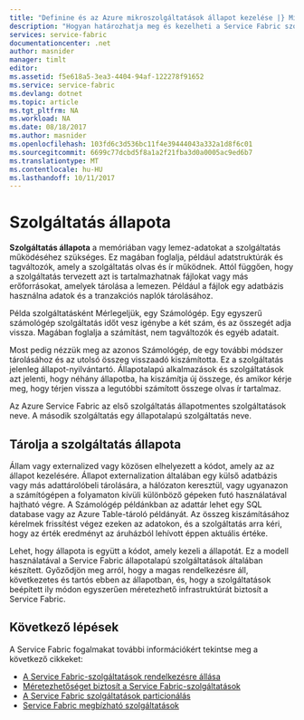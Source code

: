```yaml
---
title: "Definine és az Azure mikroszolgáltatások állapot kezelése |} Microsoft Docs"
description: "Hogyan határozhatja meg és kezelheti a Service Fabric szolgáltatás állapota"
services: service-fabric
documentationcenter: .net
author: masnider
manager: timlt
editor: 
ms.assetid: f5e618a5-3ea3-4404-94af-122278f91652
ms.service: service-fabric
ms.devlang: dotnet
ms.topic: article
ms.tgt_pltfrm: NA
ms.workload: NA
ms.date: 08/18/2017
ms.author: masnider
ms.openlocfilehash: 103fd6c3d536bc11f4e39444043a332a1d8f6c01
ms.sourcegitcommit: 6699c77dcbd5f8a1a2f21fba3d0a0005ac9ed6b7
ms.translationtype: MT
ms.contentlocale: hu-HU
ms.lasthandoff: 10/11/2017
---
```

# <a name="service-state"></a>Szolgáltatás állapota
**Szolgáltatás állapota** a memóriában vagy lemez-adatokat a szolgáltatás működéséhez szükséges. Ez magában foglalja, például adatstruktúrák és tagváltozók, amely a szolgáltatás olvas és ír működnek. Attól függően, hogy a szolgáltatás tervezett azt is tartalmazhatnak fájlokat vagy más erőforrásokat, amelyek tárolása a lemezen. Például a fájlok egy adatbázis használna adatok és a tranzakciós naplók tárolásához.

Példa szolgáltatásként Mérlegeljük, egy Számológép. Egy egyszerű számológép szolgáltatás időt vesz igénybe a két szám, és az összegét adja vissza. Magában foglalja a számítást, nem tagváltozók és egyéb adatait.

Most pedig nézzük meg az azonos Számológép, de egy további módszer tárolásához és az utolsó összeg visszaadó kiszámította. Ez a szolgáltatás jelenleg állapot-nyilvántartó. Állapotalapú alkalmazások és szolgáltatások azt jelenti, hogy néhány állapotba, ha kiszámítja új összege, és amikor kérje meg, hogy térjen vissza a legutóbbi számított összege olvas ír tartalmaz.

Az Azure Service Fabric az első szolgáltatás állapotmentes szolgáltatások neve. A második szolgáltatás egy állapotalapú szolgáltatás neve.

## <a name="storing-service-state"></a>Tárolja a szolgáltatás állapota
Állam vagy externalized vagy közösen elhelyezett a kódot, amely az az állapot kezelésére. Állapot externalization általában egy külső adatbázis vagy más adattárolóbeli tárolására, a hálózaton keresztül, vagy ugyanazon a számítógépen a folyamaton kívüli különböző gépeken futó használatával hajtható végre. A Számológép példánkban az adattár lehet egy SQL database vagy az Azure Table-tároló példányát. Az összeg kiszámításához kérelmek frissítést végez ezeken az adatokon, és a szolgáltatás arra kéri, hogy az érték eredményt az áruházból lehívott éppen aktuális értéke. 

Lehet, hogy állapota is együtt a kódot, amely kezeli a állapotát. Ez a modell használatával a Service Fabric állapotalapú szolgáltatások általában készített. Győződjön meg arról, hogy a magas rendelkezésre áll, következetes és tartós ebben az állapotban, és, hogy a szolgáltatások beépített ily módon egyszerűen méretezhető infrastruktúrát biztosít a Service Fabric.

## <a name="next-steps"></a>Következő lépések
A Service Fabric fogalmakat további információkért tekintse meg a következő cikkeket:

* [A Service Fabric-szolgáltatások rendelkezésre állása](service-fabric-availability-services.md)
* [Méretezhetőséget biztosít a Service Fabric-szolgáltatások](service-fabric-concepts-scalability.md)
* [A Service Fabric szolgáltatások particionálás](service-fabric-concepts-partitioning.md)
* [Service Fabric megbízható szolgáltatások](service-fabric-reliable-services-introduction.md)
